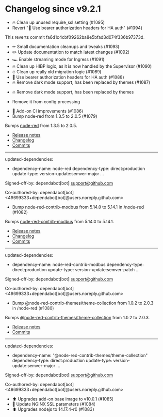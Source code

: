 # Changelog since v9.2.1
- 🔥 Clean up unused require_ssl setting (#1095) 
- Revert "🔑 Use bearer authorization headers for HA auth" (#1094)

This reverts commit fa6d1c4cbf09262ba8e5bfad3d074f336b97373d. 
- ✏ Small documentation cleanups and tweaks (#1093) 
- ✏️ Update documentation to match latest changes (#1092) 
- 🏎 Enable streaming mode for Ingress (#1091) 
- 🔥 Clean up HIBP logic, as it is now handled by the Supervisor (#1090) 
- 🔥 Clean up really old migration logic (#1089) 
- 🔑 Use bearer authorization headers for HA auth (#1088) 
- 🔥 Remove dark mode support, has been replaced by themes (#1087)

* 🔥 Remove dark mode support, has been replaced by themes

* Remove it from config processing 
- 🚀 Add-on CI improvements (#1086) 
- Bump node-red from 1.3.5 to 2.0.5 (#1079)

Bumps [node-red](https://github.com/node-red/node-red) from 1.3.5 to 2.0.5.
- [Release notes](https://github.com/node-red/node-red/releases)
- [Changelog](https://github.com/node-red/node-red/blob/master/CHANGELOG.md)
- [Commits](https://github.com/node-red/node-red/compare/1.3.5...2.0.5)

---
updated-dependencies:
- dependency-name: node-red
  dependency-type: direct:production
  update-type: version-update:semver-major
...

Signed-off-by: dependabot[bot] <support@github.com>

Co-authored-by: dependabot[bot] <49699333+dependabot[bot]@users.noreply.github.com> 
- Bump node-red-contrib-modbus from 5.14.0 to 5.14.1 in /node-red (#1082)

Bumps [node-red-contrib-modbus](https://github.com/biancoroyal/node-red-contrib-modbus) from 5.14.0 to 5.14.1.
- [Release notes](https://github.com/biancoroyal/node-red-contrib-modbus/releases)
- [Changelog](https://github.com/BiancoRoyal/node-red-contrib-modbus/blob/master/CHANGELOG.md)
- [Commits](https://github.com/biancoroyal/node-red-contrib-modbus/compare/v5.14.0...v5.14.1)

---
updated-dependencies:
- dependency-name: node-red-contrib-modbus
  dependency-type: direct:production
  update-type: version-update:semver-patch
...

Signed-off-by: dependabot[bot] <support@github.com>

Co-authored-by: dependabot[bot] <49699333+dependabot[bot]@users.noreply.github.com> 
- Bump @node-red-contrib-themes/theme-collection from 1.0.2 to 2.0.3 in /node-red (#1080)

Bumps [@node-red-contrib-themes/theme-collection](https://github.com/node-red-contrib-themes/theme-collection) from 1.0.2 to 2.0.3.
- [Release notes](https://github.com/node-red-contrib-themes/theme-collection/releases)
- [Commits](https://github.com/node-red-contrib-themes/theme-collection/commits)

---
updated-dependencies:
- dependency-name: "@node-red-contrib-themes/theme-collection"
  dependency-type: direct:production
  update-type: version-update:semver-major
...

Signed-off-by: dependabot[bot] <support@github.com>

Co-authored-by: dependabot[bot] <49699333+dependabot[bot]@users.noreply.github.com> 
- ⬆️ Upgrades add-on base image to v10.0.1 (#1085) 
- 🔑 Update NGINX SSL parameters (#1084) 
- ⬆️ Upgrades nodejs to 14.17.4-r0 (#1083) 
